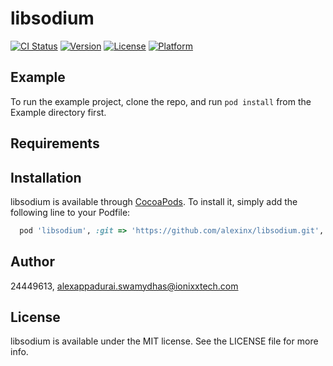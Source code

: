 # libsodium

[![CI Status](https://img.shields.io/travis/24449613/libsodium.svg?style=flat)](https://travis-ci.org/24449613/libsodium)
[![Version](https://img.shields.io/cocoapods/v/libsodium.svg?style=flat)](https://cocoapods.org/pods/libsodium)
[![License](https://img.shields.io/cocoapods/l/libsodium.svg?style=flat)](https://cocoapods.org/pods/libsodium)
[![Platform](https://img.shields.io/cocoapods/p/libsodium.svg?style=flat)](https://cocoapods.org/pods/libsodium)

## Example

To run the example project, clone the repo, and run `pod install` from the Example directory first.

## Requirements

## Installation

libsodium is available through [CocoaPods](https://cocoapods.org). To install
it, simply add the following line to your Podfile:

```ruby
  pod 'libsodium', :git => 'https://github.com/alexinx/libsodium.git', :tag => '1.0.20'
```

## Author

24449613, alexappadurai.swamydhas@ionixxtech.com

## License

libsodium is available under the MIT license. See the LICENSE file for more info.
